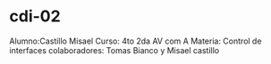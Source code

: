 # cdi-02

Alumno:Castillo Misael
Curso: 4to 2da AV com A
Materia: Control de interfaces
colaboradores: Tomas Bianco y Misael castillo 
